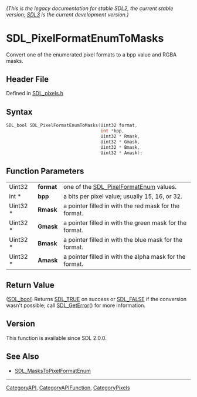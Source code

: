 ###### (This is the legacy documentation for stable SDL2, the current stable version; [SDL3](https://wiki.libsdl.org/SDL3/) is the current development version.)
# SDL_PixelFormatEnumToMasks

Convert one of the enumerated pixel formats to a bpp value and RGBA masks.

## Header File

Defined in [SDL_pixels.h](https://github.com/libsdl-org/SDL/blob/SDL2/include/SDL_pixels.h)

## Syntax

```c
SDL_bool SDL_PixelFormatEnumToMasks(Uint32 format,
                                    int *bpp,
                                    Uint32 * Rmask,
                                    Uint32 * Gmask,
                                    Uint32 * Bmask,
                                    Uint32 * Amask);
```

## Function Parameters

|          |            |                                                               |
| -------- | ---------- | ------------------------------------------------------------- |
| Uint32   | **format** | one of the [SDL_PixelFormatEnum](SDL_PixelFormatEnum) values. |
| int *    | **bpp**    | a bits per pixel value; usually 15, 16, or 32.                |
| Uint32 * | **Rmask**  | a pointer filled in with the red mask for the format.         |
| Uint32 * | **Gmask**  | a pointer filled in with the green mask for the format.       |
| Uint32 * | **Bmask**  | a pointer filled in with the blue mask for the format.        |
| Uint32 * | **Amask**  | a pointer filled in with the alpha mask for the format.       |

## Return Value

([SDL_bool](SDL_bool)) Returns [SDL_TRUE](SDL_TRUE) on success or
[SDL_FALSE](SDL_FALSE) if the conversion wasn't possible; call
[SDL_GetError](SDL_GetError)() for more information.

## Version

This function is available since SDL 2.0.0.

## See Also

- [SDL_MasksToPixelFormatEnum](SDL_MasksToPixelFormatEnum)

----
[CategoryAPI](CategoryAPI), [CategoryAPIFunction](CategoryAPIFunction), [CategoryPixels](CategoryPixels)

